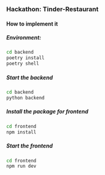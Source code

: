 ### Hackathon: Tinder-Restaurant

#### How to implement it

##### Environment:
```bash
cd backend
poetry install
poetry shell
```
##### Start the backend
```bash
cd backend
python backend
```
##### Install the package for frontend
```bash
cd frontend
npm install
```

##### Start the frontend
```bash
cd frontend
npm run dev
```